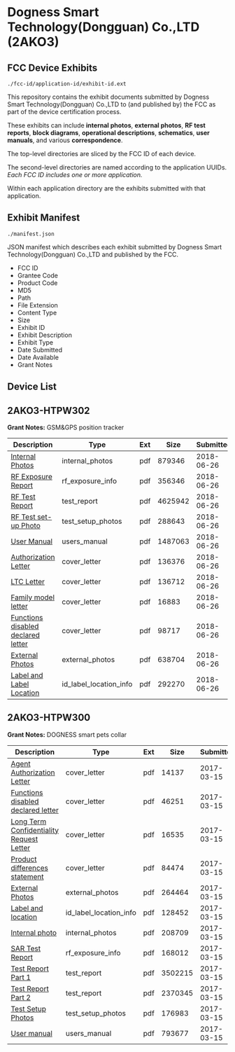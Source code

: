 # Dogness Smart Technology(Dongguan) Co.,LTD (2AKO3)
## FCC Device Exhibits

```
./fcc-id/application-id/exhibit-id.ext
```

This repository contains the exhibit documents submitted by Dogness Smart Technology(Dongguan) Co.,LTD to (and published by) the FCC as part of the device certification process.

These exhibits can include **internal photos**, **external photos**, **RF test reports**, **block diagrams**, **operational descriptions**, **schematics**, **user manuals**, and various **correspondence**.

The top-level directories are sliced by the FCC ID of each device.

The second-level directories are named according to the application UUIDs. *Each FCC ID includes one or more application.*

Within each application directory are the exhibits submitted with that application. 

## Exhibit Manifest

```
./manifest.json
```

JSON manifest which describes each exhibit submitted by Dogness Smart Technology(Dongguan) Co.,LTD and published by the FCC.

- FCC ID
- Grantee Code
- Product Code
- MD5
- Path
- File Extension
- Content Type
- Size
- Exhibit ID
- Exhibit Description
- Exhibit Type
- Date Submitted
- Date Available
- Grant Notes

## Device List
## 2AKO3-HTPW302
**Grant Notes:** GSM&GPS position tracker

| Description | Type | Ext | Size | Submitted | Available |
| ----------- | ---- | --- | ---- | --------- | --------- |
| [Internal Photos](2AKO3-HTPW302/3c2141d2d552796f0c1fb67fa09d76e3/3900917.pdf) | internal_photos | pdf | 879346 | 2018-06-26 | 2018-06-26 |
| [RF Exposure Report](2AKO3-HTPW302/3c2141d2d552796f0c1fb67fa09d76e3/3900923.pdf) | rf_exposure_info | pdf | 356346 | 2018-06-26 | 2018-06-26 |
| [RF Test Report](2AKO3-HTPW302/3c2141d2d552796f0c1fb67fa09d76e3/3900924.pdf) | test_report | pdf | 4625942 | 2018-06-26 | 2018-06-26 |
| [RF Test set-up Photo](2AKO3-HTPW302/3c2141d2d552796f0c1fb67fa09d76e3/3900925.pdf) | test_setup_photos | pdf | 288643 | 2018-06-26 | 2018-06-26 |
| [User Manual](2AKO3-HTPW302/3c2141d2d552796f0c1fb67fa09d76e3/3900922.pdf) | users_manual | pdf | 1487063 | 2018-06-26 | 2018-06-26 |
| [Authorization Letter](2AKO3-HTPW302/3c2141d2d552796f0c1fb67fa09d76e3/3900911.pdf) | cover_letter | pdf | 136376 | 2018-06-26 | 2018-06-26 |
| [LTC Letter](2AKO3-HTPW302/3c2141d2d552796f0c1fb67fa09d76e3/3900912.pdf) | cover_letter | pdf | 136712 | 2018-06-26 | 2018-06-26 |
| [Family model letter](2AKO3-HTPW302/3c2141d2d552796f0c1fb67fa09d76e3/3900913.pdf) | cover_letter | pdf | 16883 | 2018-06-26 | 2018-06-26 |
| [Functions disabled declared letter](2AKO3-HTPW302/3c2141d2d552796f0c1fb67fa09d76e3/3900914.pdf) | cover_letter | pdf | 98717 | 2018-06-26 | 2018-06-26 |
| [External Photos](2AKO3-HTPW302/3c2141d2d552796f0c1fb67fa09d76e3/3900915.pdf) | external_photos | pdf | 638704 | 2018-06-26 | 2018-06-26 |
| [Label and Label Location](2AKO3-HTPW302/3c2141d2d552796f0c1fb67fa09d76e3/3900916.pdf) | id_label_location_info | pdf | 292270 | 2018-06-26 | 2018-06-26 |
## 2AKO3-HTPW300
**Grant Notes:** DOGNESS smart pets collar

| Description | Type | Ext | Size | Submitted | Available |
| ----------- | ---- | --- | ---- | --------- | --------- |
| [Agent Authorization Letter](2AKO3-HTPW300/6a3a559bc2e066ac8833d77c718bd7a5/3317394.pdf) | cover_letter | pdf | 14137 | 2017-03-15 | 2017-04-04 |
| [Functions disabled declared letter](2AKO3-HTPW300/6a3a559bc2e066ac8833d77c718bd7a5/3317397.pdf) | cover_letter | pdf | 46251 | 2017-03-15 | 2017-04-04 |
| [Long Term Confidentiality Request Letter](2AKO3-HTPW300/6a3a559bc2e066ac8833d77c718bd7a5/3317403.pdf) | cover_letter | pdf | 16535 | 2017-03-15 | 2017-04-04 |
| [Product differences statement](2AKO3-HTPW300/6a3a559bc2e066ac8833d77c718bd7a5/3317428.pdf) | cover_letter | pdf | 84474 | 2017-03-15 | 2017-04-04 |
| [External Photos](2AKO3-HTPW300/6a3a559bc2e066ac8833d77c718bd7a5/3317396.pdf) | external_photos | pdf | 264464 | 2017-03-15 | 2017-04-04 |
| [Label and location](2AKO3-HTPW300/6a3a559bc2e066ac8833d77c718bd7a5/3317402.pdf) | id_label_location_info | pdf | 128452 | 2017-03-15 | 2017-04-04 |
| [Internal photo](2AKO3-HTPW300/6a3a559bc2e066ac8833d77c718bd7a5/3317401.pdf) | internal_photos | pdf | 208709 | 2017-03-15 | 2017-04-04 |
| [SAR Test Report](2AKO3-HTPW300/6a3a559bc2e066ac8833d77c718bd7a5/3317400.pdf) | rf_exposure_info | pdf | 168012 | 2017-03-15 | 2017-04-04 |
| [Test Report Part 1](2AKO3-HTPW300/6a3a559bc2e066ac8833d77c718bd7a5/3317398.pdf) | test_report | pdf | 3502215 | 2017-03-15 | 2017-04-04 |
| [Test Report Part 2](2AKO3-HTPW300/6a3a559bc2e066ac8833d77c718bd7a5/3317399.pdf) | test_report | pdf | 2370345 | 2017-03-15 | 2017-04-04 |
| [Test Setup Photos](2AKO3-HTPW300/6a3a559bc2e066ac8833d77c718bd7a5/3317430.pdf) | test_setup_photos | pdf | 176983 | 2017-03-15 | 2017-04-04 |
| [User manual](2AKO3-HTPW300/6a3a559bc2e066ac8833d77c718bd7a5/3317432.pdf) | users_manual | pdf | 793677 | 2017-03-15 | 2017-04-04 |
